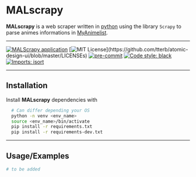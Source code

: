 # MALscrapy

**MALscrapy** is a web scraper written in [python](https://www.python.org/) using the library `Scrapy` to parse animes informations in [MyAnimelist](https://myanimelist.net/).

---------

[![MALScrapy application](https://github.com/aanghelidi/MALscrapy/actions/workflows/scrapy-app.yml/badge.svg)](https://github.com/aanghelidi/MALscrapy/actions/workflows/scrapy-app.yml)
[![MIT License](https://img.shields.io/apm/l/atomic-design-ui.svg?)](https://github.com/tterb/atomic-design-ui/blob/master/LICENSEs)
[![pre-commit](https://img.shields.io/badge/pre--commit-enabled-brightgreen?logo=pre-commit&logoColor=white)](https://github.com/pre-commit/pre-commit)
[![Code style: black](https://img.shields.io/badge/code%20style-black-000000.svg)](https://github.com/psf/black)
[![Imports: isort](https://img.shields.io/badge/%20imports-isort-%231674b1?style=flat&labelColor=ef8336)](https://pycqa.github.io/isort/)

---------

## Installation

Install **MALscrapy** dependencies with

```bash
  # Can differ depending your OS
  python -n venv <env_name>
  source <env_name>/bin/activate
  pip install -r requirements.txt
  pip install -r requirements-dev.txt
```

---------

## Usage/Examples

```python
# to be added
```
